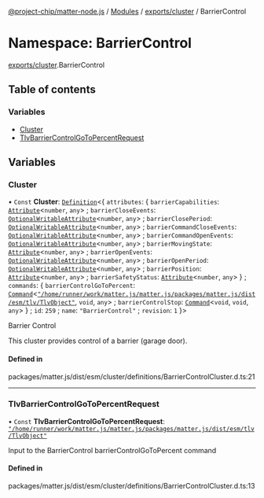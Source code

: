 [@project-chip/matter-node.js](../README.md) / [Modules](../modules.md) / [exports/cluster](exports_cluster.md) / BarrierControl

# Namespace: BarrierControl

[exports/cluster](exports_cluster.md).BarrierControl

## Table of contents

### Variables

- [Cluster](exports_cluster.BarrierControl.md#cluster)
- [TlvBarrierControlGoToPercentRequest](exports_cluster.BarrierControl.md#tlvbarriercontrolgotopercentrequest)

## Variables

### Cluster

• `Const` **Cluster**: [`Definition`](exports_cluster.ClusterFactory.md#definition)\<\{ `attributes`: \{ `barrierCapabilities`: [`Attribute`](exports_cluster.md#attribute)\<`number`, `any`\> ; `barrierCloseEvents`: [`OptionalWritableAttribute`](exports_cluster.md#optionalwritableattribute)\<`number`, `any`\> ; `barrierClosePeriod`: [`OptionalWritableAttribute`](exports_cluster.md#optionalwritableattribute)\<`number`, `any`\> ; `barrierCommandCloseEvents`: [`OptionalWritableAttribute`](exports_cluster.md#optionalwritableattribute)\<`number`, `any`\> ; `barrierCommandOpenEvents`: [`OptionalWritableAttribute`](exports_cluster.md#optionalwritableattribute)\<`number`, `any`\> ; `barrierMovingState`: [`Attribute`](exports_cluster.md#attribute)\<`number`, `any`\> ; `barrierOpenEvents`: [`OptionalWritableAttribute`](exports_cluster.md#optionalwritableattribute)\<`number`, `any`\> ; `barrierOpenPeriod`: [`OptionalWritableAttribute`](exports_cluster.md#optionalwritableattribute)\<`number`, `any`\> ; `barrierPosition`: [`Attribute`](exports_cluster.md#attribute)\<`number`, `any`\> ; `barrierSafetyStatus`: [`Attribute`](exports_cluster.md#attribute)\<`number`, `any`\>  } ; `commands`: \{ `barrierControlGoToPercent`: [`Command`](exports_cluster.md#command)\<[`"/home/runner/work/matter.js/matter.js/packages/matter.js/dist/esm/tlv/TlvObject"`](export._internal_.__home_runner_work_matter_js_matter_js_packages_matter_js_dist_esm_tlv_TlvObject_.md), `void`, `any`\> ; `barrierControlStop`: [`Command`](exports_cluster.md#command)\<`void`, `void`, `any`\>  } ; `id`: ``259`` ; `name`: ``"BarrierControl"`` ; `revision`: ``1``  }\>

Barrier Control

This cluster provides control of a barrier (garage door).

#### Defined in

packages/matter.js/dist/esm/cluster/definitions/BarrierControlCluster.d.ts:21

___

### TlvBarrierControlGoToPercentRequest

• `Const` **TlvBarrierControlGoToPercentRequest**: [`"/home/runner/work/matter.js/matter.js/packages/matter.js/dist/esm/tlv/TlvObject"`](export._internal_.__home_runner_work_matter_js_matter_js_packages_matter_js_dist_esm_tlv_TlvObject_.md)

Input to the BarrierControl barrierControlGoToPercent command

#### Defined in

packages/matter.js/dist/esm/cluster/definitions/BarrierControlCluster.d.ts:13
